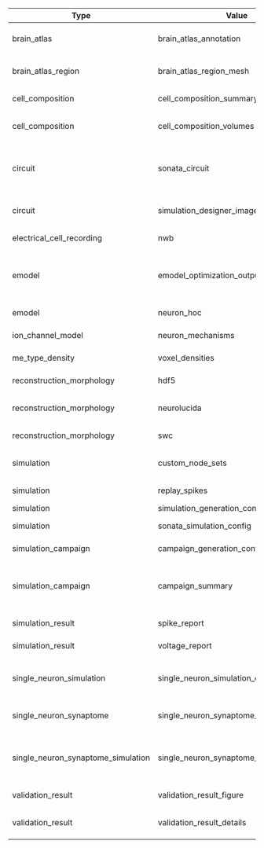 | Type                                  | Value                                             | Content-Type       | Suffix          | Description                                                                      |
| ------------------------------------- | ------------------------------------------------- | ------------------ | --------------- | -------------------------------------------------------------------------------- |
| brain\_atlas                          | brain\_atlas\_annotation                          | application/nrrd   | .nrrd           | Brain atlas annotation nrrd volume.                                              |
| brain\_atlas\_region                  | brain\_atlas\_region\_mesh                        | application/obj    | .obj            | Brain atlas region mesh geometry object.                                         |
| cell\_composition                     | cell\_composition\_summary                        | application/json   | .json           | Region/mtype/etype densities summary                                             |
| cell\_composition                     | cell\_composition\_volumes                        | application/json   | .json           | mtype/etype voxel densities composition                                          |
| circuit                               | sonata\_circuit                                   | N/A                | N/A (directory) | SONATA circuit, but have a circuit\_config.json in the root of the directory     |
| circuit                               | simulation\_designer\_image                       | image/png          | .png            | Circuit image used by simulation designer GUI                                    |
| electrical\_cell\_recording           | nwb                                               | application/nwb    | .nwb            | Electrophysiological timeseries data                                             |
| emodel                                | emodel\_optimization\_output                      | application/json   | .json           | Electrical model optimized parameters, and electrical feature: values and scores |
| emodel                                | neuron\_hoc                                       | application/hoc    | .hoc            | Electrical model NEURON template                                                 |
| ion_channel_model                     | neuron\_mechanisms                                | application/mod    | .mod            | Ionic mechanisms file                                                            |
| me_type_density                       | voxel_densities                                   | application/nrrd   | .nrrd           | Morpho-electric cell voxel densities                                             |
| reconstruction\_morphology            | hdf5                                              | application/x-hdf5 | .h5             | Morphology in HDF5 format                                                        |
| reconstruction\_morphology            | neurolucida                                       | application/asc    | .asc            | Morphology in Neurolucida ASCII format                                           |
| reconstruction\_morphology            | swc                                               | application/swc    | .swc            | Morphology in SWC format                                                         |
| simulation                            | custom\_node\_sets                                | application/json   | .json           | Node set groups for regions, mtypes, etc.                                        |
| simulation                            | replay\_spikes                                    | application/x-hdf5 | .h5             |                                                                                  |
| simulation                            | simulation\_generation\_config                    | application/json   | .json           |                                                                                  |
| simulation                            | sonata\_simulation\_config                        | application/json   | .json           | Simulation SONATA configuration                                                  |
| simulation\_campaign                  | campaign\_generation\_config                      | application/json   | .json           | Campaign configuration                                                           |
| simulation\_campaign                  | campaign\_summary                                 | application/json   | .json           | Summary of generated campaign listing all created simulation configs             |
| simulation\_result                    | spike\_report                                     | application/x-hdf5 | .h5             | Simulation spikes report                                                         |
| simulation\_result                    | voltage\_report                                   | application/x-hdf5 | .h5             | Simulation voltage report                                                        |
| single\_neuron\_simulation            | single\_neuron\_simulation\_data                  | application/json   | .json           | single neuron simulation configuration and timeseries output                     |
| single\_neuron\_synaptome             | single\_neuron\_synaptome\_config                 | application/json   | .json           | single neuron synaptome configuration                                            |
| single\_neuron\_synaptome\_simulation | single\_neuron\_synaptome\_simulation\_data       | application/json   | .json           | single neuron synaptome simulation configuration and timeseries output           |
| validation\_result                    | validation\_result\_figure                        | application/pdf    | .pdf            | Validation result figure                                                         |
| validation\_result                    | validation\_result\_details                       | text/plain         | .txt            | Log and details about the validation execution                                   |
